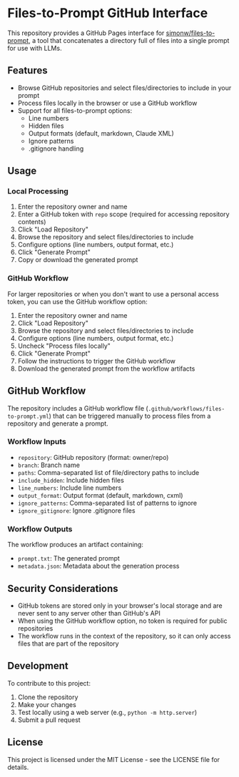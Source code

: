 # Files-to-Prompt GitHub Interface

This repository provides a GitHub Pages interface for [simonw/files-to-prompt](https://github.com/simonw/files-to-prompt), a tool that concatenates a directory full of files into a single prompt for use with LLMs.

## Features

- Browse GitHub repositories and select files/directories to include in your prompt
- Process files locally in the browser or use a GitHub workflow
- Support for all files-to-prompt options:
  - Line numbers
  - Hidden files
  - Output formats (default, markdown, Claude XML)
  - Ignore patterns
  - .gitignore handling

## Usage

### Local Processing

1. Enter the repository owner and name
2. Enter a GitHub token with `repo` scope (required for accessing repository contents)
3. Click "Load Repository"
4. Browse the repository and select files/directories to include
5. Configure options (line numbers, output format, etc.)
6. Click "Generate Prompt"
7. Copy or download the generated prompt

### GitHub Workflow

For larger repositories or when you don't want to use a personal access token, you can use the GitHub workflow option:

1. Enter the repository owner and name
2. Click "Load Repository"
3. Browse the repository and select files/directories to include
4. Configure options (line numbers, output format, etc.)
5. Uncheck "Process files locally"
6. Click "Generate Prompt"
7. Follow the instructions to trigger the GitHub workflow
8. Download the generated prompt from the workflow artifacts

## GitHub Workflow

The repository includes a GitHub workflow file (`.github/workflows/files-to-prompt.yml`) that can be triggered manually to process files from a repository and generate a prompt.

### Workflow Inputs

- `repository`: GitHub repository (format: owner/repo)
- `branch`: Branch name
- `paths`: Comma-separated list of file/directory paths to include
- `include_hidden`: Include hidden files
- `line_numbers`: Include line numbers
- `output_format`: Output format (default, markdown, cxml)
- `ignore_patterns`: Comma-separated list of patterns to ignore
- `ignore_gitignore`: Ignore .gitignore files

### Workflow Outputs

The workflow produces an artifact containing:
- `prompt.txt`: The generated prompt
- `metadata.json`: Metadata about the generation process

## Security Considerations

- GitHub tokens are stored only in your browser's local storage and are never sent to any server other than GitHub's API
- When using the GitHub workflow option, no token is required for public repositories
- The workflow runs in the context of the repository, so it can only access files that are part of the repository

## Development

To contribute to this project:

1. Clone the repository
2. Make your changes
3. Test locally using a web server (e.g., `python -m http.server`)
4. Submit a pull request

## License

This project is licensed under the MIT License - see the LICENSE file for details.